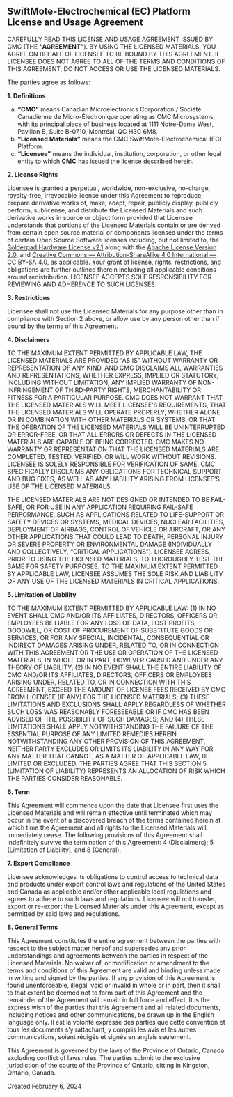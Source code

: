 ## SwiftMote-Electrochemical (EC) Platform License and Usage Agreement

CAREFULLY READ THIS LICENSE AND USAGE AGREEMENT ISSUED BY CMC (THE **“AGREEMENT”**). BY USING THE LICENSED MATERIALS, YOU AGREE ON BEHALF OF LICENSEE TO BE BOUND BY THIS AGREEMENT. IF LICENSEE DOES NOT AGREE TO ALL OF THE TERMS AND CONDITIONS OF THIS AGREEMENT, DO NOT ACCESS OR USE THE LICENSED MATERIALS.

The parties agree as follows:

**1.	Definitions**

<ol type="a">
  <li><strong>“CMC”</strong> means Canadian Microelectronics Corporation / Société Canadienne de  Micro-Électronique operating as CMC Microsystems, with its principal place of business located at 1111 Notre-Dame West, Pavillon B, Suite B-0710, Montréal, QC H3C 6M8.</li>
  <li><strong>“Licensed Materials”</strong> means the CMC SwiftMote-Electrochemical (EC) Platform.</li>
  <li><strong>“Licensee”</strong> means the individual, institution, corporation, or other legal entity to which <strong>CMC</strong> has issued the license described herein.</li>
</ol>

**2. License Rights**

  Licensee is granted a perpetual, worldwide, non-exclusive, no-charge, royalty-free, irrevocable license under this Agreement to reproduce, prepare derivative works of, make, adapt, repair, publicly display, publicly perform, sublicense, and distribute the Licensed Materials and such derivative works in source or object form provided that Licensee understands that portions of the Licensed Materials contain or are derived from certain open source material or components licensed under the terms of certain Open Source Software licenses including, but not limited to, the [Solderpad Hardware License v2.1](https://github.com/openhwgroup/core-v-mcu/blob/master/LICENSE.md) along with the [Apache License Version 2.0](https://apache.org/licenses/LICENSE-2.0.txt), and [Creative Commons — Attribution-ShareAlike 4.0 International — CC BY-SA 4.0](https://creativecommons.org/licenses/by-sa/4.0/legalcode), as applicable.  Your grant of license, rights, restrictions, and obligations are further outlined therein including all applicable conditions around redistribution. LICENSEE ACCEPTS SOLE RESPONSIBILITY FOR REVIEWING AND ADHERENCE TO SUCH LICENSES.

**3. Restrictions**

  Licensee shall not use the Licensed Materials for any purpose other than in compliance with Section 2 above, or allow use by any person other than if bound by the terms of this Agreement.

**4. Disclaimers**

  TO THE MAXIMUM EXTENT PERMITTED BY APPLICABLE LAW, THE LICENSED MATERIALS ARE PROVIDED “AS IS” WITHOUT WARRANTY OR REPRESENTATION OF ANY KIND, AND CMC DISCLAIMS ALL WARRANTIES AND REPRESENTATIONS, WHETHER EXPRESS, IMPLIED OR STATUTORY, INCLUDING WITHOUT LIMITATION, ANY IMPLIED WARRANTY OF NON-INFRINGEMENT OF THIRD-PARTY RIGHTS, MERCHANTABILITY OR FITNESS FOR A PARTICULAR PURPOSE. CMC DOES NOT WARRANT THAT THE LICENSED MATERIALS WILL MEET LICENSEE’S REQUIREMENTS, THAT THE LICENSED MATERIALS WILL OPERATE PROPERLY, WHETHER ALONE OR IN COMBINATION WITH OTHER MATERIALS OR SYSTEMS, OR THAT THE OPERATION OF THE LICENSED MATERIALS WILL BE UNINTERRUPTED OR ERROR-FREE, OR THAT ALL ERRORS OR DEFECTS IN THE LICENSED MATERIALS ARE CAPABLE OF BEING CORRECTED. CMC MAKES NO WARRANTY OR REPRESENTATION THAT THE LICENSED MATERIALS ARE COMPLETED, TESTED, VERIFIED, OR WILL WORK WITHOUT REVISIONS. LICENSEE IS SOLELY RESPONSIBLE FOR VERIFICATION OF SAME. CMC SPECIFICALLY DISCLAIMS ANY OBLIGATIONS FOR TECHNICAL SUPPORT AND BUG FIXES, AS WELL AS ANY LIABILITY ARISING FROM LICENSEE’S USE OF THE LICENSED MATERIALS.

  THE LICENSED MATERIALS ARE NOT DESIGNED OR INTENDED TO BE FAIL-SAFE, OR FOR USE IN ANY APPLICATION REQUIRING FAIL-SAFE PERFORMANCE, SUCH AS APPLICATIONS RELATED TO LIFE-SUPPORT OR SAFETY DEVICES OR SYSTEMS, MEDICAL DEVICES, NUCLEAR FACILITIES, DEPLOYMENT OF AIRBAGS, CONTROL OF VEHICLE OR AIRCRAFT, OR ANY OTHER APPLICATIONS THAT COULD LEAD TO DEATH, PERSONAL INJURY OR SEVERE PROPERTY OR ENVIRONMENTAL DAMAGE (INDIVIDUALLY AND COLLECTIVELY, “CRITICAL APPLICATIONS”). LICENSEE AGREES, PRIOR TO USING THE LICENSED MATERIALS, TO THOROUGHLY TEST THE SAME FOR SAFETY PURPOSES. TO THE MAXIMUM EXTENT PERMITTED BY APPLICABLE LAW, LICENSEE ASSUMES THE SOLE RISK AND LIABILITY OF ANY USE OF THE LICENSED MATERIALS IN CRITICAL APPLICATIONS.


**5. Limitation of Liability**

  TO THE MAXIMUM EXTENT PERMITTED BY APPLICABLE LAW: (1) IN NO EVENT SHALL CMC AND/OR ITS AFFILIATES, DIRECTORS, OFFICERS OR EMPLOYEES BE LIABLE FOR ANY LOSS OF DATA, LOST PROFITS, GOODWILL, OR COST OF PROCUREMENT OF SUBSTITUTE GOODS OR SERVICES, OR FOR ANY SPECIAL, INCIDENTAL, CONSEQUENTIAL OR INDIRECT DAMAGES ARISING UNDER, RELATED TO, OR IN CONNECTION WITH THIS AGREEMENT OR THE USE OR OPERATION OF THE LICENSED MATERIALS, IN WHOLE OR IN PART, HOWEVER CAUSED AND UNDER ANY THEORY OF LIABILITY; (2) IN NO EVENT SHALL THE ENTIRE LIABILITY OF CMC AND/OR ITS AFFILIATES, DIRECTORS, OFFICERS OR EMPLOYEES ARISING UNDER, RELATED TO, OR IN CONNECTION WITH THIS AGREEMENT, EXCEED THE AMOUNT OF LICENSE FEES RECEIVED BY CMC FROM LICENSEE (IF ANY) FOR THE LICENSED MATERIALS; (3) THESE LIMITATIONS AND EXCLUSIONS SHALL APPLY REGARDLESS OF WHETHER SUCH LOSS WAS REASONABLY FORESEEABLE OR IF CMC HAS BEEN ADVISED OF THE POSSIBILITY OF SUCH DAMAGES; AND (4) THESE LIMITATIONS SHALL APPLY NOTWITHSTANDING THE FAILURE OF THE ESSENTIAL PURPOSE OF ANY LIMITED REMEDIES HEREIN. NOTWITHSTANDING ANY OTHER PROVISION OF THIS AGREEMENT, NEITHER PARTY EXCLUDES OR LIMITS ITS LIABILITY IN ANY WAY FOR ANY MATTER THAT CANNOT, AS A MATTER OF APPLICABLE LAW, BE LIMITED OR EXCLUDED. THE PARTIES AGREE THAT THIS SECTION 5 (LIMITATION OF LIABILITY) REPRESENTS AN ALLOCATION OF RISK WHICH THE PARTIES CONSIDER REASONABLE.

**6. Term**

  This Agreement will commence upon the date that Licensee first uses the Licensed Materials and will remain effective until terminated which may occur in the event of a discovered breach of the terms contained herein at which time the Agreement and all rights to the Licensed Materials will immediately cease. The following provisions of this Agreement shall indefinitely survive the termination of this Agreement: 4 (Disclaimers); 5 (Limitation of Liability), and 8 (General).

**7. Export Compliance**

  Licensee acknowledges its obligations to control access to technical data and products under export control laws and regulations of the United States and Canada as applicable and/or other applicable local regulations and agrees to adhere to such laws and regulations.  Licensee will not transfer, export or re-export the Licensed Materials under this Agreement, except as permitted by said laws and regulations.

**8. General Terms**

  This Agreement constitutes the entire agreement between the parties with respect to the subject matter hereof and supersedes any prior understandings and agreements between the parties in respect of the Licensed Materials. No waiver of, or modification or amendment to the terms and conditions of this Agreement are valid and binding unless made in writing and signed by the parties. If any provision of this Agreement is found unenforceable, illegal, void or invalid in whole or in part, then it shall to that extent be deemed not to form part of this Agreement and the remainder of the Agreement will remain in full force and effect. It is the express wish of the parties that this Agreement and all related documents, including notices and other communications, be drawn up in the English language only. Il est la volonté expresse des parties que cette convention et tous les documents s’y rattachant, y compris les avis et les autres communications, soient rédigés et signés en anglais seulement.

  This Agreement is governed by the laws of the Province of Ontario, Canada excluding conflict of laws rules. The parties submit to the exclusive jurisdiction of the courts of the Province of Ontario, sitting in Kingston, Ontario, Canada.

Created February 6, 2024
